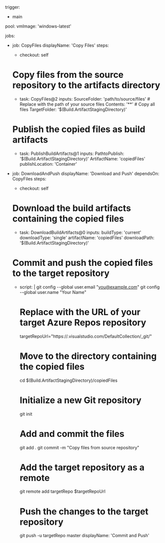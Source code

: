 trigger:
- main

pool:
  vmImage: 'windows-latest'

jobs:
- job: CopyFiles
  displayName: 'Copy Files'
  steps:
  - checkout: self

  # Copy files from the source repository to the artifacts directory
  - task: CopyFiles@2
    inputs:
      SourceFolder: 'path/to/source/files'  # Replace with the path of your source files
      Contents: '**'  # Copy all files
      TargetFolder: '$(Build.ArtifactStagingDirectory)'

  # Publish the copied files as build artifacts
  - task: PublishBuildArtifacts@1
    inputs:
      PathtoPublish: '$(Build.ArtifactStagingDirectory)'
      ArtifactName: 'copiedFiles'
      publishLocation: 'Container'

- job: DownloadAndPush
  displayName: 'Download and Push'
  dependsOn: CopyFiles
  steps:
  - checkout: self

  # Download the build artifacts containing the copied files
  - task: DownloadBuildArtifacts@0
    inputs:
      buildType: 'current'
      downloadType: 'single'
      artifactName: 'copiedFiles'
      downloadPath: '$(Build.ArtifactStagingDirectory)'

  # Commit and push the copied files to the target repository
  - script: |
      git config --global user.email "you@example.com"
      git config --global user.name "Your Name"

      # Replace with the URL of your target Azure Repos repository
      targetRepoUrl="https://<your-organization>.visualstudio.com/DefaultCollection/_git/<your-target-repo>"
      
      # Move to the directory containing the copied files
      cd $(Build.ArtifactStagingDirectory)/copiedFiles

      # Initialize a new Git repository
      git init

      # Add and commit the files
      git add .
      git commit -m "Copy files from source repository"

      # Add the target repository as a remote
      git remote add targetRepo $targetRepoUrl

      # Push the changes to the target repository
      git push -u targetRepo master
    displayName: 'Commit and Push'
